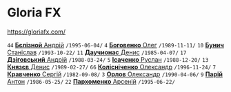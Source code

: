 # Gloria FX

https://gloriafx.com/

`44` [**Бєлiзной** Андрiй](/players/beliznoy.andrei.19950604.jpg) `/1995-06-04/`
`4` [**Боговенко** Олег](/players/bohovenko.oleh.19891111.jpg) `/1989-11-11/`
`10` [**Бунич** Станiслав](/players/bunich.stanislav.19931022.jpg) `/1993-10-22/`
`11` [**Даучионас** Денис](/players/dauchyonas.denis.19850407.jpg) `/1985-04-07/`
`17` [**Дзiговський** Андрiй](/players/dzihovskyi.andrij.19880324.jpg) `/1988-03-24/`
`5` [**Ісаченко** Руслан](/players/isachenko.ruslan.19881220.jpg) `/1988-12-20/`
`13` [**Князєв** Денис](/players/kniaziev.denis.19890227.jpg) `/1989-02-27/`
`66` [**Колiснiченко** Олександр](/players/kolisnichenko.aleksandr.19961124.jpg) `/1996-11-24/`
`7` [**Кравченко** Сергiй](/players/kravchenko.serhii.19820908.jpg) `/1982-09-08/`
`3` [**Орлов** Олександр](/players/orlov.aleksandr.19900406.jpg) `/1990-04-06/`
`9` [**Парiй** Антон](/players/pariy.anton.19860525.jpg) `/1986-05-25/`
`22` [**Пархоменко** Арсенiй](/players/parhomenko.arseniy.19950622.jpg) `/1995-06-22/`
